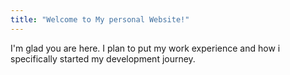 ```yaml
---
title: "Welcome to My personal Website!"
---
```


I'm glad you are here. I plan to put my work experience and how i specifically started my development journey.
